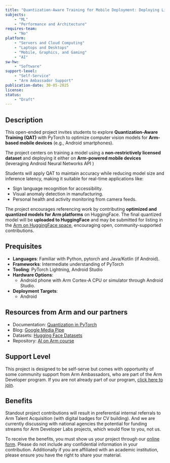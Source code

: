 ```yaml
---
title: "Quantization-Aware Training for Mobile Deployment: Deploying Lightweight Models on Arm"
subjects:
    - "ML"
    - "Performance and Architecture"
requires-team:
    - "No"
platform:
    - "Servers and Cloud Computing"
    - "Laptops and Desktops"
    - "Mobile, Graphics, and Gaming"
    - "AI"
sw-hw:
    - "Software"
support-level: 
    - "Self-Service"
    - "Arm Ambassador Support"
publication-date: 30-05-2025
license:
status:
    - "Draft" 
---
```


## Description  

This open-ended project invites students to explore **Quantization-Aware Training (QAT)** with PyTorch to optimize computer vision models for **Arm-based mobile devices** (e.g., Android smartphones).

The project centers on training a model using a **non-restrictively licensed dataset** and deploying it either on **Arm-powered mobile devices** (leveraging Android Neural Networks API )

Students will apply QAT to maintain accuracy while reducing model size and inference latency, making it suitable for real-time applications like:
- Sign language recognition for accessibility.
- Visual anomaly detection in manufacturing.
- Personal health and activity monitoring from camera feeds.

The project encourages referencing work by contributing **optimized and quantized models for Arm platforms** on HuggingFace. The final quantized model will be **uploaded to HuggingFace** and may be submitted for listing in the [Arm on HuggingFace space](https://huggingface.co/Arm), encouraging open, community-supported contributions.

## Prequisites

- **Languages**: Familiar with Python, pytorch and Java/Kotlin (if Android).
- **Frameworks**: Intermediate understanding of PyTorch 
- **Tooling**: PyTorch Lightning, Android Studio 
- **Hardware Options**:  
  - Android phone with Arm Cortex-A CPU or simulator through Android Studio. 
- **Deployment Targets**:  
  - Android  

## Resources from Arm and our partners

- Documentation: [Quantization in PyTorch](https://pytorch.org/docs/stable/quantization.html)  
- Blog: [Google Media Pipe](https://android-developers.googleblog.com/2024/10/bring-your-ai-model-to-android-devices.html)  
- Datasets: [Hugging Face Datasets](https://huggingface.co/docs/datasets/en/index) 
- Repository: [AI on Arm course](https://github.com/arm-university/AI-on-Arm)

## Support Level

This project is designed to be self-serve but comes with opportunity of some community support from Arm Ambassadors, who are part of the Arm Developer program. If you are not already part of our program, [click here to join](https://www.arm.com/resources/developer-program?#register).

## Benefits 

Standout project contributions will result in preferential internal referrals to Arm Talent Acquisition (with digital badges for CV building).  And we are currently discussing with national agencies the potential for funding streams for Arm Developer Labs projects, which would flow to you, not us.

To receive the benefits, you must show us your project through our [online form](https://forms.office.com/e/VZnJQLeRhD). Please do not include any confidential information in your contribution. Additionally if you are affiliated with an academic institution, please ensure you have the right to share your material.
